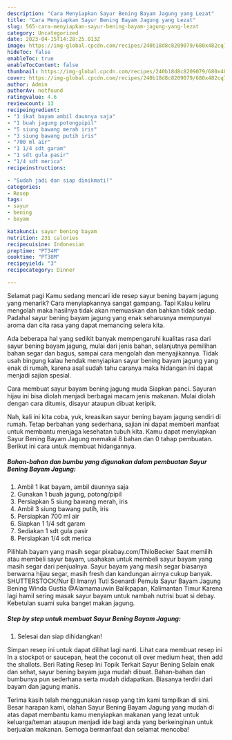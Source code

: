```yaml
---
description: "Cara Menyiapkan Sayur Bening Bayam Jagung yang Lezat"
title: "Cara Menyiapkan Sayur Bening Bayam Jagung yang Lezat"
slug: 565-cara-menyiapkan-sayur-bening-bayam-jagung-yang-lezat
category: Uncategorized
date: 2023-04-15T14:28:25.013Z
image: https://img-global.cpcdn.com/recipes/240b18d8c8209079/680x482cq70/sayur-bening-bayam-jagung-foto-resep-utama.jpg
hideToc: false
enableToc: true
enableTocContent: false
thumbnail: https://img-global.cpcdn.com/recipes/240b18d8c8209079/680x482cq70/sayur-bening-bayam-jagung-foto-resep-utama.jpg
cover: https://img-global.cpcdn.com/recipes/240b18d8c8209079/680x482cq70/sayur-bening-bayam-jagung-foto-resep-utama.jpg
author: Admin
authorAv: notfound
ratingvalue: 4.6
reviewcount: 13
recipeingredient:
- "1 ikat bayam ambil daunnya saja"
- "1 buah jagung potongpipil"
- "5 siung bawang merah iris"
- "3 siung bawang putih iris"
- "700 ml air"
- "1 1/4 sdt garam"
- "1 sdt gula pasir"
- "1/4 sdt merica"
recipeinstructions:

- "Sudah jadi dan siap dinikmati!"
categories:
- Resep
tags:
- sayur
- bening
- bayam

katakunci: sayur bening bayam 
nutrition: 231 calories
recipecuisine: Indonesian
preptime: "PT34M"
cooktime: "PT38M"
recipeyield: "3"
recipecategory: Dinner

---
```



Selamat pagi Kamu sedang mencari ide resep sayur bening bayam jagung yang menarik? Cara menyiapkannya sangat gampang. Tapi Kalau keliru mengolah maka hasilnya tidak akan memuaskan dan bahkan tidak sedap. Padahal sayur bening bayam jagung yang enak seharusnya mempunyai aroma dan cita rasa yang dapat memancing selera kita.


Ada beberapa hal yang sedikit banyak mempengaruhi kualitas rasa dari sayur bening bayam jagung, mulai dari jenis bahan, selanjutnya pemilihan bahan segar dan bagus, sampai cara mengolah dan menyajikannya. Tidak usah bingung kalau hendak menyiapkan sayur bening bayam jagung yang enak di rumah, karena asal sudah tahu caranya maka hidangan ini dapat menjadi sajian spesial.

Cara membuat sayur bayam bening jagung muda Siapkan panci. Sayuran hijau ini bisa diolah menjadi berbagai macam jenis makanan. Mulai diolah dengan cara ditumis, disayur ataupun dibuat keripik.


Nah, kali ini kita coba, yuk, kreasikan sayur bening bayam jagung sendiri di rumah. Tetap berbahan yang sederhana, sajian ini dapat memberi manfaat untuk membantu menjaga kesehatan tubuh kita. Kamu dapat menyiapkan Sayur Bening Bayam Jagung memakai 8 bahan dan 0 tahap pembuatan. Berikut ini cara untuk membuat hidangannya.

<!--inarticleads1-->

##### Bahan-bahan dan bumbu yang digunakan dalam pembuatan Sayur Bening Bayam Jagung:

1. Ambil 1 ikat bayam, ambil daunnya saja
1. Gunakan 1 buah jagung, potong/pipil
1. Persiapkan 5 siung bawang merah, iris
1. Ambil 3 siung bawang putih, iris
1. Persiapkan 700 ml air
1. Siapkan 1 1/4 sdt garam
1. Sediakan 1 sdt gula pasir
1. Persiapkan 1/4 sdt merica


Pilihlah bayam yang masih segar pixabay.com/ThiloBecker Saat memilih atau membeli sayur bayam, usahakan untuk membeli sayur bayam yang masih segar dari penjualnya. Sayur bayam yang masih segar biasanya berwarna hijau segar, masih fresh dan kandungan airnya cukup banyak. SHUTTERSTOCK/Nur El Imany) Tuti Soenardi Pemula Sayur Bayam Jagung Bening Winda Gustia @Alamamauwin Balikpapan, Kalimantan Timur Karena lagi hamil sering masak sayur bayam untuk nambah nutrisi buat si debay. Kebetulan suami suka banget makan jagung. 

<!--inarticleads2-->

##### Step by step untuk membuat Sayur Bening Bayam Jagung:


1. Selesai dan siap dihidangkan!

Simpan resep ini untuk dapat dilihat lagi nanti. Lihat cara membuat resep ini In a stockpot or saucepan, heat the coconut oil over medium heat, then add the shallots. Beri Rating Resep Ini Topik Terkait Sayur Bening Selain enak dan sehat, sayur bening bayam juga mudah dibuat. Bahan-bahan dan bumbunya pun sederhana serta mudah didapatkan. Biasanya terdiri dari bayam dan jagung manis. 

Terima kasih telah menggunakan resep yang tim kami tampilkan di sini. Besar harapan kami, olahan Sayur Bening Bayam Jagung yang mudah di atas dapat membantu kamu menyiapkan makanan yang lezat untuk keluarga/teman ataupun menjadi ide bagi anda yang berkeinginan untuk berjualan makanan. Semoga bermanfaat dan selamat mencoba!
